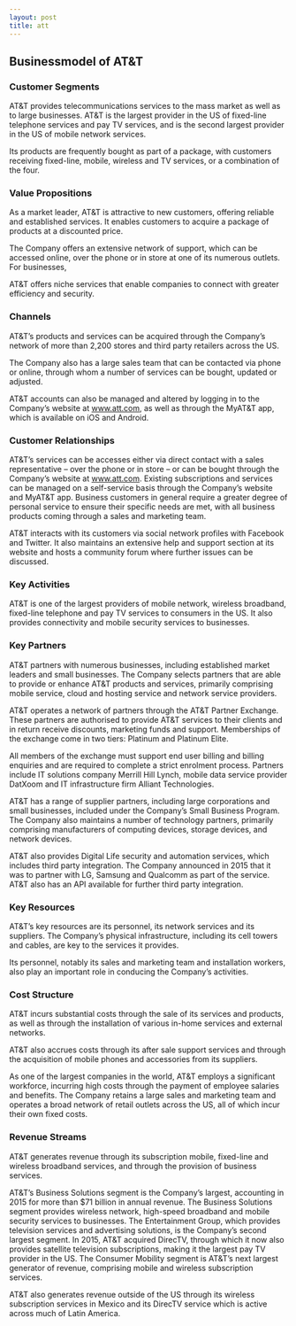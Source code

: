 ```yaml
---
layout: post
title: att
---
```


Businessmodel of AT&T
----------------------

### Customer Segments

AT&T provides telecommunications services to the mass market as well as to large businesses. AT&T is the largest provider in the US of fixed-line telephone services and pay TV services, and is the second largest provider in the US of mobile network services.

Its products are frequently bought as part of a package, with customers receiving fixed-line, mobile, wireless and TV services, or a combination of the four.

### Value Propositions

As a market leader, AT&T is attractive to new customers, offering reliable and established services. It enables customers to acquire a package of products at a discounted price.

The Company offers an extensive network of support, which can be accessed online, over the phone or in store at one of its numerous outlets. For businesses,

AT&T offers niche services that enable companies to connect with greater efficiency and security.

### Channels

AT&T’s products and services can be acquired through the Company’s network of more than 2,200 stores and third party retailers across the US.

The Company also has a large sales team that can be contacted via phone or online, through whom a number of services can be bought, updated or adjusted.

AT&T accounts can also be managed and altered by logging in to the Company’s website at www.att.com, as well as through the MyAT&T app, which is available on iOS and Android.

### Customer Relationships

AT&T’s services can be accesses either via direct contact with a sales representative – over the phone or in store – or can be bought through the Company’s website at www.att.com. Existing subscriptions and services can be managed on a self-service basis through the Company’s website and MyAT&T app. Business customers in general require a greater degree of personal service to ensure their specific needs are met, with all business products coming through a sales and marketing team.

AT&T interacts with its customers via social network profiles with Facebook and Twitter. It also maintains an extensive help and support section at its website and hosts a community forum where further issues can be discussed.

### Key Activities

AT&T is one of the largest providers of mobile network, wireless broadband, fixed-line telephone and pay TV services to consumers in the US. It also provides connectivity and mobile security services to businesses.

### Key Partners

AT&T partners with numerous businesses, including established market leaders and small businesses. The Company selects partners that are able to provide or enhance AT&T products and services, primarily comprising mobile service, cloud and hosting service and network service providers.

AT&T operates a network of partners through the AT&T Partner Exchange. These partners are authorised to provide AT&T services to their clients and in return receive discounts, marketing funds and support. Memberships of the exchange come in two tiers: Platinum and Platinum Elite.

All members of the exchange must support end user billing and billing enquiries and are required to complete a strict enrolment process. Partners include IT solutions company Merrill Hill Lynch, mobile data service provider DatXoom and IT infrastructure firm Alliant Technologies.

AT&T has a range of supplier partners, including large corporations and small businesses, included under the Company’s Small Business Program. The Company also maintains a number of technology partners, primarily comprising manufacturers of computing devices, storage devices, and network devices.

AT&T also provides Digital Life security and automation services, which includes third party integration. The Company announced in 2015 that it was to partner with LG, Samsung and Qualcomm as part of the service. AT&T also has an API available for further third party integration.

### Key Resources

AT&T’s key resources are its personnel, its network services and its suppliers. The Company’s physical infrastructure, including its cell towers and cables, are key to the services it provides.

Its personnel, notably its sales and marketing team and installation workers, also play an important role in conducing the Company’s activities.

### Cost Structure

AT&T incurs substantial costs through the sale of its services and products, as well as through the installation of various in-home services and external networks.

AT&T also accrues costs through its after sale support services and through the acquisition of mobile phones and accessories from its suppliers.

As one of the largest companies in the world, AT&T employs a significant workforce, incurring high costs through the payment of employee salaries and benefits. The Company retains a large sales and marketing team and operates a broad network of retail outlets across the US, all of which incur their own fixed costs.

### Revenue Streams

AT&T generates revenue through its subscription mobile, fixed-line and wireless broadband services, and through the provision of business services.

AT&T’s Business Solutions segment is the Company’s largest, accounting in 2015 for more than $71 billion in annual revenue. The Business Solutions segment provides wireless network, high-speed broadband and mobile security services to businesses. The Entertainment Group, which provides television services and advertising solutions, is the Company’s second largest segment. In 2015, AT&T acquired DirecTV, through which it now also provides satellite television subscriptions, making it the largest pay TV provider in the US. The Consumer Mobility segment is AT&T’s next largest generator of revenue, comprising mobile and wireless subscription services.

AT&T also generates revenue outside of the US through its wireless subscription services in Mexico and its DirecTV service which is active across much of Latin America.
